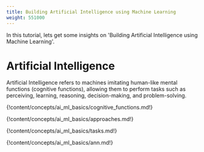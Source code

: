 ```yaml
---
title: Building Artificial Intelligence using Machine Learning
weight: 551000
---
```


In this tutorial, lets get some insights on 'Building Artificial Intelligence using Machine Learning'.

# Artificial Intelligence
Artificial Intelligence refers to machines imitating human-like mental functions (cognitive functions), allowing them to perform tasks such as perceiving, learning, reasoning, decision-making, and problem-solving.

{!content/concepts/ai_ml_basics/cognitive_functions.md!}

{!content/concepts/ai_ml_basics/approaches.md!}

{!content/concepts/ai_ml_basics/tasks.md!}

{!content/concepts/ai_ml_basics/ann.md!}





